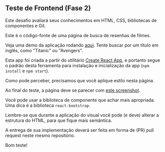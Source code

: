 ## Teste de Frontend (Fase 2)

Este desafio avaliará seus conhecimentos em HTML, CSS, bibliotecas de componentes e Git.

Este é o código-fonte de uma página de busca de resenhas de filmes.

Veja uma demo da aplicação rodando [aqui](https://build.ribaptista.now.sh/). Tente buscar por um título em inglês, como "Titanic" ou "Avengers".

Esta app foi criada a partir do utilitário [Create React App](https://github.com/facebook/create-react-app), e portanto segue o
padrão desta ferramenta para instalação e inicialização da app (`npm install` e `npm start`).

Como pode perceber, precisamos que você aplique estilo nesta página.

Ao final do teste, a página deve se parecer com [este screenshot](https://raw.githubusercontent.com/ribaptista/interview-react/master/docs/img/stylized.png).

Você pode usar a biblioteca de componente que achar mais apropriada. Uma dica é a biblioteca `react-bootstrap`.

Lembre-se que durante a aplicação do visual você pode (e deve) alterar a estrutura do HTML, para que fique mais semântica.

A entrega de sua implementação deverá ser feita em forma de (PR) pull request neste mesmo repositório.

Bom teste!
